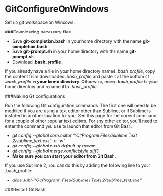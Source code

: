 # GitConfigureOnWindows
Set up git workspace on Windows.

###Downloading necessary files

* Save **git-completion.bash** in your home directory with the name **git-completion.bash**.
* Save **git-prompt.sh** in your home directory with the name **git-prompt.sh**.
* Download **.bash_profile** .

If you already have a file in your home directory named *.bash_profile*, copy the content from downloaded *.bash_profile* and paste it at the bottom of *.bash_profile* **in your home directory**. Otherwise, move *.bash_profile* to your home directory and rename it to *.bash_profile*. 

###Making Git configurations

Run the following Git configuration commands. The first one will need to be modified if you are using a text editor other than Sublime, or if Sublime is installed in another location for you. See this page for the correct command for a couple of other popular text editors. For any other editor, you'll need to enter the command you use to launch that editor from Git Bash.
* _git config --global core.editor "'C:/Program Files/Sublime Text 2/sublime_text.exe' -n -w"_
* _git config --global push.default upstream_
* _git config --global merge.conflictstyle diff3_
* __Make sure you can start your editor from Git Bash.__

If you use Sublime 2, you can do this by adding the following line to your .bash_profile:

* _alias subl="C:/Program\ Files/Sublime\ Text\ 2/sublime_text.exe"_

###Restart Git Bash
